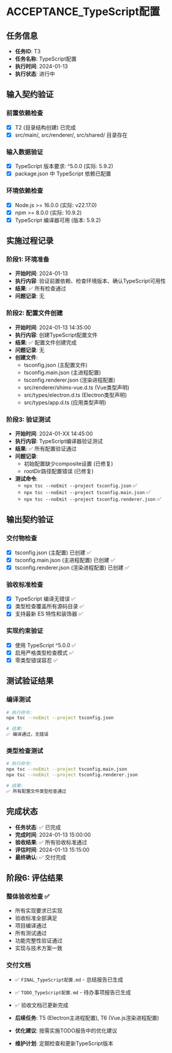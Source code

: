 # ACCEPTANCE_TypeScript配置

## 任务信息

- **任务ID**: T3
- **任务名称**: TypeScript配置
- **执行时间**: 2024-01-13
- **执行状态**: 进行中

## 输入契约验证

### 前置依赖检查

- [x] T2 (目录结构创建) 已完成
- [x] src/main/, src/renderer/, src/shared/ 目录存在

### 输入数据验证

- [x] TypeScript 版本要求: ^5.0.0 (实际: 5.9.2)
- [x] package.json 中 TypeScript 依赖已配置

### 环境依赖检查

- [x] Node.js >= 16.0.0 (实际: v22.17.0)
- [x] npm >= 8.0.0 (实际: 10.9.2)
- [x] TypeScript 编译器可用 (版本: 5.9.2)

## 实施过程记录

### 阶段1: 环境准备

- **开始时间**: 2024-01-13
- **执行内容**: 验证前置依赖、检查环境版本、确认TypeScript可用性
- **结果**: ✅ 所有检查通过
- **问题记录**: 无

### 阶段2: 配置文件创建

- **开始时间**: 2024-01-13 14:35:00
- **执行内容**: 创建TypeScript配置文件
- **结果**: ✅ 配置文件创建完成
- **问题记录**: 无
- **创建文件**:
  - tsconfig.json (主配置文件)
  - tsconfig.main.json (主进程配置)
  - tsconfig.renderer.json (渲染进程配置)
  - src/renderer/shims-vue.d.ts (Vue类型声明)
  - src/types/electron.d.ts (Electron类型声明)
  - src/types/app.d.ts (应用类型声明)

### 阶段3: 验证测试

- **开始时间**: 2024-01-XX 14:45:00
- **执行内容**: TypeScript编译器验证测试
- **结果**: ✅ 所有配置验证通过
- **问题记录**:
  - 初始配置缺少composite设置 (已修复)
  - rootDir路径配置错误 (已修复)
- **测试命令**:
  - `npx tsc --noEmit --project tsconfig.json` ✅
  - `npx tsc --noEmit --project tsconfig.main.json` ✅
  - `npx tsc --noEmit --project tsconfig.renderer.json` ✅

## 输出契约验证

### 交付物检查

- [x] tsconfig.json (主配置) 已创建 ✅
- [x] tsconfig.main.json (主进程配置) 已创建 ✅
- [x] tsconfig.renderer.json (渲染进程配置) 已创建 ✅

### 验收标准检查

- [x] TypeScript 编译无错误 ✅
- [x] 类型检查覆盖所有源码目录 ✅
- [x] 支持最新 ES 特性和装饰器 ✅

### 实现约束验证

- [x] 使用 TypeScript ^5.0.0 ✅
- [x] 启用严格类型检查模式 ✅
- [x] 零类型错误容忍 ✅

## 测试验证结果

### 编译测试

```bash
# 执行命令:
npx tsc --noEmit --project tsconfig.json

# 结果:
✅ 编译通过，无错误
```

### 类型检查测试

```bash
# 执行命令:
npx tsc --noEmit --project tsconfig.main.json
npx tsc --noEmit --project tsconfig.renderer.json

# 结果:
✅ 所有配置文件类型检查通过
```

## 完成状态

- **任务状态**: ✅ 已完成
- **完成时间**: 2024-01-13 15:00:00
- **验收结果**: ✅ 所有验收标准通过
- **评估时间**: 2024-01-13 15:15:00
- **最终确认**: ✅ 交付完成

## 阶段6: 评估结果

### 整体验收检查 ✅

- 所有实现要求已实现
- 验收标准全部满足
- 项目编译通过
- 所有测试通过
- 功能完整性验证通过
- 实现与技术方案一致

### 交付文档

- ✅ `FINAL_TypeScript配置.md` - 总结报告已生成
- ✅ `TODO_TypeScript配置.md` - 待办事项报告已生成
- ✅ 验收文档已更新完成

- **后续任务**: T5 (Electron主进程配置), T6 (Vue.js渲染进程配置)
- **优化建议**: 按需实施TODO报告中的优化建议
- **维护计划**: 定期检查和更新TypeScript版本
